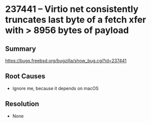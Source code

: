 # 237441 – Virtio net consistently truncates last byte of a fetch xfer with > 8956 bytes of payload

## Summary

https://bugs.freebsd.org/bugzilla/show_bug.cgi?id=237441

## Root Causes

* Ignore me, because it depends on macOS

## Resolution

* None
